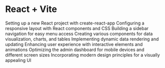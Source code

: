 # React + Vite

Setting up a new React project with create-react-app
Configuring a responsive layout with React components and CSS
Building a sidebar navigation for easy menu access
Creating various components for data visualization, charts, and tables
Implementing dynamic data rendering and updating
Enhancing user experience with interactive elements and animations
Optimizing the admin dashboard for mobile devices and different screen sizes
Incorporating modern design principles for a visually appealing UI
